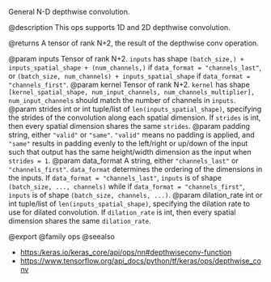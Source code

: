 General N-D depthwise convolution.

@description
This ops supports 1D and 2D depthwise convolution.

@returns
    A tensor of rank N+2, the result of the depthwise conv operation.

@param inputs Tensor of rank N+2. `inputs` has shape
    `(batch_size,) + inputs_spatial_shape + (num_channels,)` if
    `data_format = "channels_last"`, or
    `(batch_size, num_channels) + inputs_spatial_shape` if
    `data_format = "channels_first"`.
@param kernel Tensor of rank N+2. `kernel` has shape
    `[kernel_spatial_shape, num_input_channels, num_channels_multiplier],`
    `num_input_channels` should match the number of channels in
    `inputs`.
@param strides int or int tuple/list of `len(inputs_spatial_shape)`,
    specifying the strides of the convolution along each spatial
    dimension. If `strides` is int, then every spatial dimension shares
    the same `strides`.
@param padding string, either `"valid"` or `"same"`. `"valid"` means no
    padding is applied, and `"same"` results in padding evenly to the
    left/right or up/down of the input such that output has the
    same height/width dimension as the input when `strides = 1`.
@param data_format A string, either `"channels_last"` or `"channels_first"`.
    `data_format` determines the ordering of the dimensions in the
    inputs. If `data_format = "channels_last"`, `inputs` is of shape
    `(batch_size, ..., channels)` while if
    `data_format = "channels_first"`, `inputs` is of shape
    `(batch_size, channels, ...)`.
@param dilation_rate int or int tuple/list of `len(inputs_spatial_shape)`,
    specifying the dilation rate to use for dilated convolution. If
    `dilation_rate` is int, then every spatial dimension shares
    the same `dilation_rate`.

@export
@family ops
@seealso
+ <https:/keras.io/keras_core/api/ops/nn#depthwiseconv-function>
+ <https://www.tensorflow.org/api_docs/python/tf/keras/ops/depthwise_conv>

